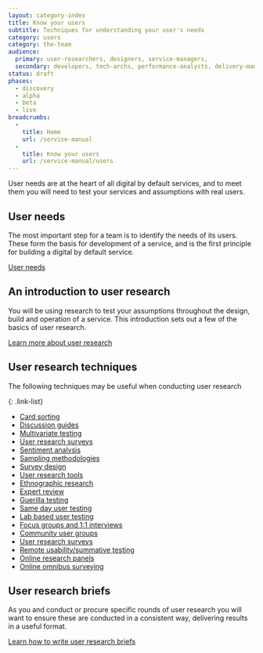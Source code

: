 ```yaml
---
layout: category-index
title: Know your users
subtitle: Techniques for understanding your user's needs
category: users
category: the-team
audience:
  primary: user-researchers, designers, service-managers,
  secondary: developers, tech-archs, performance-analysts, delivery-managers
status: draft
phases:
  - discovery
  - alpha
  - beta
  - live
breadcrumbs:
  -
    title: Home
    url: /service-manual
  -
    title: Know your users
    url: /service-manual/users
---
```


User needs are at the heart of all digital by default services, and to meet them you will need to test your services and assumptions with real users.

## User needs

The most important step for a team is to identify the needs of its users. These form the basis for development of a service, and is the first principle for building a digital by default service.

[User needs](/service-manual/users/user-needs.html)


## An introduction to user research

You will be using research to test your assumptions throughout the design, build and operation of a service. This introduction sets out a few of the basics of user research.

[Learn more about user research](/service-manual/users/introduction-to-user-research.html)

## User research techniques

The following techniques may be useful when conducting user research

{: .link-list}
* [Card sorting](‰/service-manual/users/card-sorting.html)
* [Discussion guides](/service-manual/users/user-research/discussionguides.html)
* [Multivariate testing](/service-manual/users/user-research/multivariatetesting.html)
* [User research surveys](/service-manual/users/user-research/userresearchsurveys.html)
* [Sentiment analysis](/service-manual/users/user-research/sentimentanalysis.html)
* [Sampling methodologies](/service-manual/users/user-research/samplingmethodologies.html)
* [Survey design](/service-manual/users/user-research/surveydesign.html)
* [User research tools](/service-manual/users/user-research/userresearchtools.html)
* [Ethnographic research](/service-manual/users/user-research/ethnographicresearch.html)
* [Expert review](/service-manual/users/user-research/expert-review.html)
* [Guerilla testing](/service-manual/users/user-research/guerillatesting.html)
* [Same day user testing](/service-manual/users/user-research/samedayusertesting.html)
* [Lab based user testing](/service-manual/users/user-research/labbasedusertesting.html)
* [Focus groups and 1:1 interviews](/service-manual/users/user-research/focusgroupsminigroupsandinterviews.html)
* [Community user groups](/service-manual/users/user-research/communityusergroups.html)
* [User research surveys](/service-manual/users/user-research/userresearchsurveys.html)
* [Remote usability/summative testing](/service-manual/users/user-research/remoteusability.html)
* [Online research panels](/service-manual/users/user-research/onlineresearchpanels.html)
* [Online omnibus surveying](/service-manual/users/user-research/onlineomnibussurvey.html)

## User research briefs

As you and conduct or procure specific rounds of user research you will want to ensure these are conducted in a consistent way, delivering results in a useful format.

[Learn how to write user research briefs](/service-manual/users/user-research/userresearchbriefs.html)
